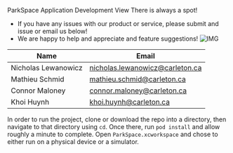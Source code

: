 ParkSpace Application Development View
There is always a spot!
- If you have any issues with our product or service, please submit and issue or email us below! 
- We are happy to help and appreciate and feature suggestions!
![IMG](https://i.imgur.com/JeFpQgA.png)

| Name  | Email | 
| ------------- | ------------- | 
| Nicholas Lewanowicz | nicholas.lewanowicz@carleton.ca | 
| Mathieu Schmid  | mathieu.schmid@carleton.ca |
| Connor Maloney  | connor.maloney@carleton.ca | 
| Khoi Huynh  | khoi.huynh@carleton.ca | 

In order to run the project, clone or download the repo into a directory, then navigate to that directory using `cd`. Once there, run `pod install` and allow roughly a minute to complete. Open `ParkSpace.xcworkspace` and chose to either run on a physical device or a simulator.
